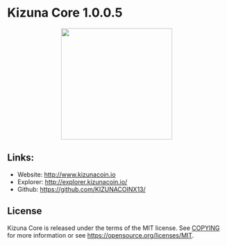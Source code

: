 Kizuna Core 1.0.0.5
=================================================

<p align="center">
  <img src="https://github.com/KIZUNACOINX13/kizuna/raw/master/doc/bitcoin_logo_doxygen.png" width="256" />
</p>

## Links:

- Website: http://www.kizunacoin.io
- Explorer: http://explorer.kizunacoin.io/
- Github: https://github.com/KIZUNACOINX13/


License
-------

Kizuna Core is released under the terms of the MIT license. See [COPYING](COPYING) for more
information or see https://opensource.org/licenses/MIT.